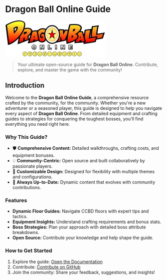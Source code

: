 # Dragon Ball Online Guide

![logo](_images/website/logo.png)

> Your ultimate open-source guide for **Dragon Ball Online**. Contribute, explore, and master the game with the community!

## Introduction

Welcome to the **Dragon Ball Online Guide**, a comprehensive resource crafted by the community, for the community. Whether you're a new adventurer or a seasoned player, this guide is designed to help you navigate every aspect of **Dragon Ball Online**. From detailed equipment and crafting guides to strategies for conquering the toughest bosses, you'll find everything you need right here.

### Why This Guide?

- 🛡 **Comprehensive Content:** Detailed walkthroughs, crafting costs, and equipment bonuses.
- 💡 **Community-Centric:** Open source and built collaboratively by passionate players.
- 🎨 **Customizable Design:** Designed for flexibility with multiple themes and configurations.
- 📜 **Always Up-to-Date:** Dynamic content that evolves with community contributions.

### Features

- **Dynamic Floor Guides:** Navigate CCBD floors with expert tips and tactics.
- **Equipment Insights:** Understand crafting requirements and bonus stats.
- **Boss Strategies:** Plan your approach with detailed boss attribute breakdowns.
- **Open Source:** Contribute your knowledge and help shape the guide.

### How to Get Started

1. Explore the guide: [Open the Documentation](#dragon-ball-online-guide)
2. Contribute: [Contribute on GitHub](https://github.com/riagoncalves/dbo-guide)
3. Join the community: Share your feedback, suggestions, and insights!


